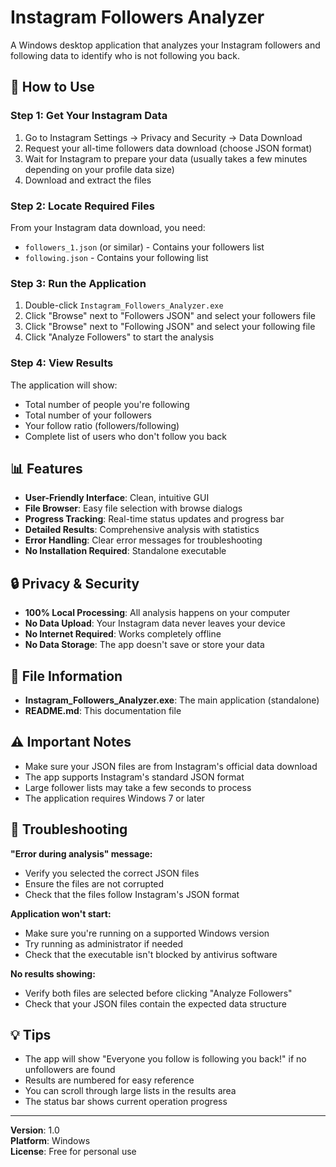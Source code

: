 # Instagram Followers Analyzer

A Windows desktop application that analyzes your Instagram followers and following data to identify who is not following you back.

## 🚀 How to Use

### Step 1: Get Your Instagram Data

1. Go to Instagram Settings → Privacy and Security → Data Download
2. Request your all-time followers data download (choose JSON format)
3. Wait for Instagram to prepare your data (usually takes a few minutes depending on your profile data size)
4. Download and extract the files

### Step 2: Locate Required Files

From your Instagram data download, you need:

- `followers_1.json` (or similar) - Contains your followers list
- `following.json` - Contains your following list

### Step 3: Run the Application

1. Double-click `Instagram_Followers_Analyzer.exe`
2. Click "Browse" next to "Followers JSON" and select your followers file
3. Click "Browse" next to "Following JSON" and select your following file
4. Click "Analyze Followers" to start the analysis

### Step 4: View Results

The application will show:

- Total number of people you're following
- Total number of your followers
- Your follow ratio (followers/following)
- Complete list of users who don't follow you back

## 📊 Features

- **User-Friendly Interface**: Clean, intuitive GUI
- **File Browser**: Easy file selection with browse dialogs
- **Progress Tracking**: Real-time status updates and progress bar
- **Detailed Results**: Comprehensive analysis with statistics
- **Error Handling**: Clear error messages for troubleshooting
- **No Installation Required**: Standalone executable

## 🔒 Privacy & Security

- **100% Local Processing**: All analysis happens on your computer
- **No Data Upload**: Your Instagram data never leaves your device
- **No Internet Required**: Works completely offline
- **No Data Storage**: The app doesn't save or store your data

## 📝 File Information

- **Instagram_Followers_Analyzer.exe**: The main application (standalone)
- **README.md**: This documentation file

## ⚠️ Important Notes

- Make sure your JSON files are from Instagram's official data download
- The app supports Instagram's standard JSON format
- Large follower lists may take a few seconds to process
- The application requires Windows 7 or later

## 🐛 Troubleshooting

**"Error during analysis" message:**

- Verify you selected the correct JSON files
- Ensure the files are not corrupted
- Check that the files follow Instagram's JSON format

**Application won't start:**

- Make sure you're running on a supported Windows version
- Try running as administrator if needed
- Check that the executable isn't blocked by antivirus software

**No results showing:**

- Verify both files are selected before clicking "Analyze Followers"
- Check that your JSON files contain the expected data structure

## 💡 Tips

- The app will show "Everyone you follow is following you back!" if no unfollowers are found
- Results are numbered for easy reference
- You can scroll through large lists in the results area
- The status bar shows current operation progress

---

**Version**: 1.0  
**Platform**: Windows  
**License**: Free for personal use
